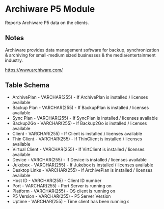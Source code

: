 Archiware P5 Module
====================

Reports Archiware P5 data on the clients.

Notes
-----

Archiware provides data management software for backup, synchronization & archiving for small-medium sized businesses & the media/entertainment industry.

https://www.archiware.com/

Table Schema
-----

* ArchivePlan     - VARCHAR(255) - If ArchivePlan is installed / licenses available
* Backup Plan     - VARCHAR(255) - If BackupPlan is installed / licenses available
* Sync Plan       - VARCHAR(255) - If SyncPlan is installed / licenses available   
* Backup2Go       - VARCHAR(255) - If Backup2Go is installed / licenses available
* Client          - VARCHAR(255) - If Client is installed / licenses available
* Thin Client     - VARCHAR(255) - If ThinClient is installed / licenses available
* Virtual Client  - VARCHAR(255) - If VirtClient is installed / licenses available
* Device          - VARCHAR(255) - If Device is installed / licenses available
* Jukebox         - VARCHAR(255) - If Jukebox is installed / licenses available
* Desktop Links   - VARCHAR(255) - If ArchivePlan is installed / licenses available
* Host ID         - VARCHAR(255) - Client ID number
* Port            - VARCHAR(255) - Port Server is running on
* Platform        - VARCHAR(255) - OS client is running on
* P5 Version      - VARCHAR(255) - P5 Server Version
* Uptime          - VARCHAR(255) - Time client has been running
s
